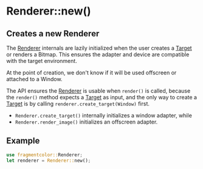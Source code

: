 # Renderer::new()

## Creates a new Renderer

The [Renderer](https://fragmentcolor.org/api/renderer) internals are lazily initialized
when the user creates a [Target](https://fragmentcolor.org/api/target) or renders a Bitmap.
This ensures the adapter and device are compatible with the target environment.

At the point of creation, we don't know if it will be used offscreen or attached to a Window.

The API ensures the [Renderer](https://fragmentcolor.org/api/renderer) is usable when `render()` is called,
because the `render()` method expects a [Target](https://fragmentcolor.org/api/target) as input, and
the only way to create a [Target](https://fragmentcolor.org/api/target)
is by calling `renderer.create_target(Window)` first.

- `Renderer.create_target()` internally initializes a window adapter, while
- `Renderer.render_image()` initializes an offscreen adapter.

## Example

```rust
use fragmentcolor::Renderer;
let renderer = Renderer::new();
```
